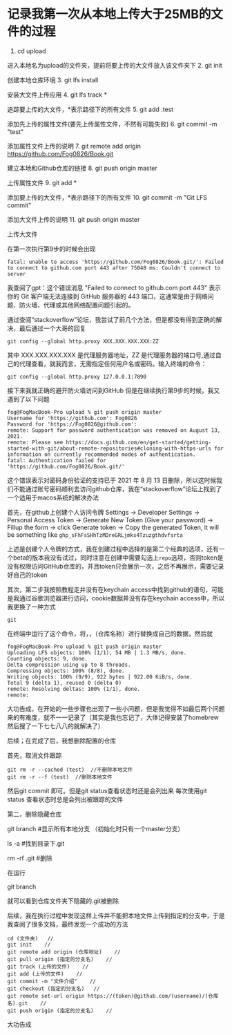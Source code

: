 # 记录我第一次从本地上传大于25MB的文件的过程

1. cd upload 
  
  进入本地名为upload的文件夹，提前将要上传的大文件放入该文件夹下
2. git init 
  
  创建本地仓库环境
3. git lfs install 
  
  安装大文件上传应用
4. git lfs track * 
  
  追踪要上传的大文件，*表示路径下的所有文件
5. git add .test 
  
  添加先上传的属性文件(要先上传属性文件，不然有可能失败)
6. git commit -m "test" 
  
  添加属性文件上传的说明
7. git remote add origin https://github.com/Fog0826/Book.git
  
  建立本地和Github仓库的链接
8. git push origin master 
  
  上传属性文件
9. git add * 
  
  添加要上传的大文件，*表示路径下的所有文件
10. git commit -m "Git LFS commit" 
  
  添加大文件上传的说明
11. git push origin master 
  
  上传大文件  

在第一次执行第9步的时候会出现
```
fatal: unable to access 'https://github.com/Fog0826/Book.git/': Failed to connect to github.com port 443 after 75048 ms: Couldn't connect to server
```
我查阅了gpt：这个错误消息 "Failed to connect to github.com port 443" 表示你的 Git 客户端无法连接到 GitHub 服务器的 443 端口，这通常是由于网络问题、防火墙、代理或其他网络配置问题引起的。

通过查阅“stackoverflow”论坛，我尝试了前几个方法，但是都没有得到正确的解决，最后通过一个大哥的回复
```
git config --global http.proxy XXX.XXX.XXX.XXX:ZZ
```
其中 XXX.XXX.XXX.XXX 是代理服务器地址，ZZ 是代理服务器的端口号,通过自己的代理查看，就我而言，无需指定任何用户名或密码。输入终端的命令：
```
git config --global http.proxy 127.0.0.1:7890
```
接下来我就正确的避开防火墙访问到GitHub
但是在继续执行第9步的时候，我又遇到了以下问题

```
fog@FogMacBook-Pro upload % git push origin master
Username for 'https://github.com': Fog0826
Password for 'https://Fog0826@github.com': 
remote: Support for password authentication was removed on August 13, 2021.
remote: Please see https://docs.github.com/en/get-started/getting-started-with-git/about-remote-repositories#cloning-with-https-urls for information on currently recommended modes of authentication.
fatal: Authentication failed for 'https://github.com/Fog0826/Book.git/'
```
这个错误表示对密码身份验证的支持已于 2021 年 8 月 13 日删除，所以这时候我们不能通过账号密码顺利去访问github仓库，我在“stackoverflow”论坛上找到了一个适用于macos系统的解决办法
  
首先，在github上创建个人访问令牌
  Settings → Developer Settings → Personal Access Token → Generate New Token (Give your password) → Fillup the form → click Generate token → Copy the generated Token, it will be something like `ghp_sFhFsSHhTzMDreGRLjmks4Tzuzgthdvfsrta`
  
  上述是创建个人令牌的方式，我在创建过程中选择的是第二个经典的选项，还有一个beta的版本我没有试过，同时注意在创建中需要勾选上`repo`选项，否则token是没有权限访问GitHub仓库的，并且token只会展示一次，之后不再展示，需要记录好自己的token
  
其次，第二步我按照教程走并没有在keychain access中找到github的语句，可能是我通过谷歌浏览器进行访问，cookie数据并没有存在keychain access中，所以我更换了一种方式

```
git 
```

在终端中运行了这个命令，将<githubtoken>，<username>，<repositoryname>（仓库名称）进行替换成自己的数据，然后就

```
fog@FogMacBook-Pro upload % git push origin master
Uploading LFS objects: 100% (1/1), 54 MB | 1.3 MB/s, done.                                          
Counting objects: 9, done.
Delta compression using up to 8 threads.
Compressing objects: 100% (8/8), done.
Writing objects: 100% (9/9), 922 bytes | 922.00 KiB/s, done.
Total 9 (delta 1), reused 0 (delta 0)
remote: Resolving deltas: 100% (1/1), done.
remote: 
```

大功告成，在开始的一些步骤也出现了一些小问题，但是我觉得不如最后两个问题来的有难度，就不一一记录了（其实是我也忘记了，大体记得安装了homebrew然后搜了一下七七八八的就解决了）


后续；在完成了后，我想删除配置的仓库

首先，取消文件跟踪

```
git rm -r --cached (test)  //不删除本地文件
git rm -r --f (test)  //删除本地文件
```

然后git commit 即可。但是git status查看状态时还是会列出来
每次使用git status 查看状态时总是会列出被跟踪的文件

第二，删除隐藏仓库

git branch  #显示所有本地分支 （初始化时只有一个master分支）

ls -a    #找到目录下.git

rm -rf  .git   #删除 

在运行

git branch

就可以看到仓库文件夹下隐藏的.git被删除

后续，我在执行过程中发现这样上传并不能把本地文件上传到指定的分支中，于是我查阅了很多文档，最终发现一个成功的方法

```
cd (文件夹)   //
git init    //
git remote add origin (仓库地址)    //
git pull origin (指定的分支名)    //
git track (上传的文件)    //
git add (上传的文件)    //
git commit -m "文件介绍"    //
git checkout (指定的分支名)   //
git remote set-url origin https://(token)@github.com/(username)/(仓库名).git    //
git push origin (指定的分支名)    //
```

大功告成